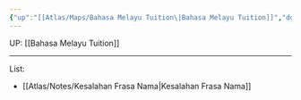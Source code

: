 ```yaml
---
{"up":"[[Atlas/Maps/Bahasa Melayu Tuition\|Bahasa Melayu Tuition]]","dg-publish":true,"permalink":"/atlas/notes/kesalahan-umum-tatabahasa/","dgPassFrontmatter":true}
---
```


UP: [[Bahasa Melayu Tuition]]

---

List:
- [[Atlas/Notes/Kesalahan Frasa Nama\|Kesalahan Frasa Nama]]